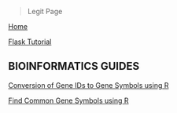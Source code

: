 > Legit Page

[Home](https://alcartez.github.io)

[Flask Tutorial](flask_tutorial.md)

## BIOINFORMATICS GUIDES

[Conversion of Gene IDs to Gene Symbols using R](R_Conversion_GeneSymbols.md)

[Find Common Gene Symbols using R](R_Find_CommonGenes.md)
